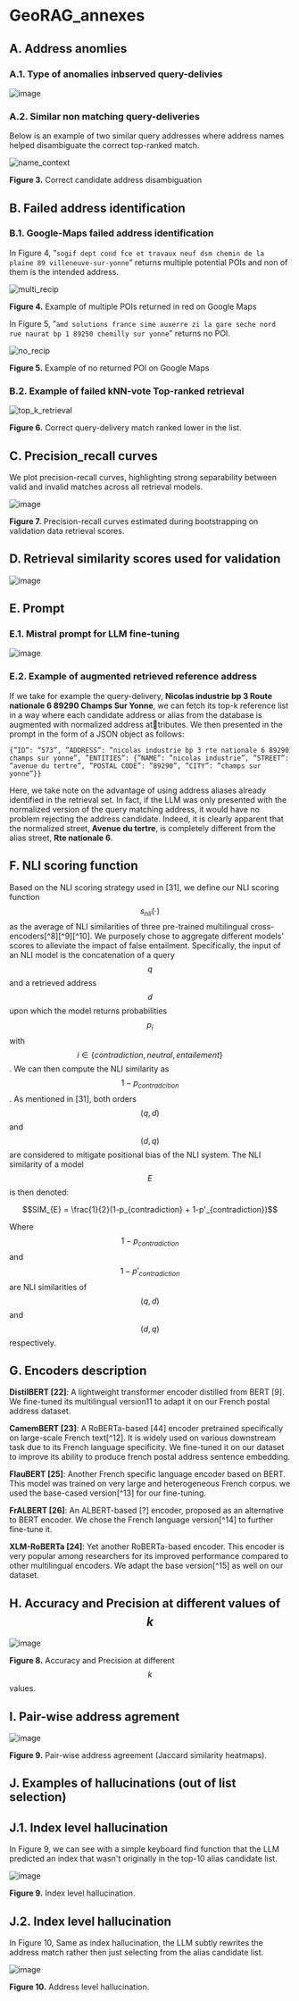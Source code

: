# GeoRAG_annexes

## A. Address anomlies
### A.1. Type of anomalies inbserved query-delivies
![image](https://github.com/user-attachments/assets/13c03734-51ac-4a2c-8407-e4fc58c1e358)

### A.2. Similar non matching query-deliveries
Below is an example of two similar query addresses where address names helped disambiguate the correct top-ranked match.

![name_context](https://github.com/user-attachments/assets/ace09b5e-e5af-415a-a620-a3d5ba2b16c2)

**Figure 3.** Correct candidate address disambiguation

## B. Failed address identification
### B.1. Google-Maps failed address identification
In Figure 4, ”`sogif dept cond fce et travaux neuf dsm chemin de la plaine
89 villeneuve-sur-yonne`” returns multiple potential POIs and non of them is the
intended address.

![multi_recip](https://github.com/user-attachments/assets/45893d9f-27f5-4920-b6e8-96a011c5ae09)

**Figure 4.** Example of multiple POIs returned in red on Google Maps

In Figure 5, ”`amd solutions france sime auxerre zi la gare seche nord
rue naurat bp 1 89250 chemilly sur yonne`” returns no POI.

![no_recip](https://github.com/user-attachments/assets/7a0c76ed-17e0-498f-a4c6-968e0b5a0b0e)

**Figure 5.** Example of no returned POI on Google Maps

### B.2. Example of failed kNN-vote Top-ranked retrieval

![top_k_retrieval](https://github.com/user-attachments/assets/b7f941ce-52c8-4ce2-bc05-955c4fb70c6c)

**Figure 6.** Correct query-delivery match ranked lower in the list.

## C. Precision_recall curves

We plot precision-recall curves, highlighting strong separability between valid and invalid matches across all retrieval models.

![image](https://github.com/user-attachments/assets/33d63b80-0052-4249-ad95-cee06f292fb4)

**Figure 7.** Precision-recall curves estimated during bootstrapping on validation data retrieval scores.

## D. Retrieval similarity scores used for validation

![image](https://github.com/user-attachments/assets/51616d72-c517-44ff-982a-acbcd592578d)

## E. Prompt
### E.1. Mistral prompt for LLM fine-tuning

![image](https://github.com/user-attachments/assets/888370db-bab9-46c0-920b-5e3a5dd15087)

### E.2. Example of augmented retrieved reference address

If we take for example the query-delivery, **Nicolas industrie bp 3 Route nationale 6
89290 Champs Sur Yonne**, we can fetch its top-k reference list in a way where each candidate address or alias from the database is augmented with normalized address attributes. We then presented in the prompt in the form of a JSON object as follows:

`{”ID”: ”573”, ”ADDRESS”: ”nicolas industrie bp 3 rte nationale 6 89290 champs sur
yonne”, ”ENTITIES”: {”NAME”: ”nicolas industrie”, ”STREET”: ”avenue du tertre”,
”POSTAL CODE”: ”89290”, ”CITY”: ”champs sur yonne”}}`

Here, we take note on the advantage of using address aliases already identified in the
retrieval set. In fact, if the LLM was only presented with the normalized version of the
query matching address, it would have no problem rejecting the address candidate. Indeed, it is clearly apparent that the normalized street, **Avenue du tertre**, is completely
different from the alias street, **Rte nationale 6**.

## F. NLI scoring function
Based on the NLI scoring strategy used in [31], we define our NLI scoring function $$s_{nli}(\cdot)$$ as the average of NLI similarities of three pre-trained multilingual cross-encoders[^8][^9][^10]. We purposely chose to aggregate different models' scores to alleviate the impact of false entailment. Specifically, the input of an NLI model is the concatenation of a query $$q$$ and a retrieved address $$d$$ upon which the model returns probabilities $$p_i$$ with $$i\in\{contradiction, neutral, entailement\}$$. We can then compute the NLI similarity as $$1-p_{contradcition}$$. As mentioned in [31], both orders $$(q,d)$$ and $$(d,q)$$ are considered to mitigate positional bias of the NLI system. The NLI similarity of a model $$E$$ is then denoted:


$$SIM_{E} = \frac{1}{2}(1-p_{contradiction} + 1-p'_{contradiction})$$ 

Where $$1-p_{contradiction}$$ and $$1-p'_{contradiction}$$ are NLI similarities of $$(q, d)$$ and $$(d,q)$$ respectively.

## G. Encoders description

**DistilBERT [22]**: A lightweight transformer encoder distilled from BERT [9]. We fine-tuned its multilingual version11 to adapt it on our French postal address dataset.

**CamemBERT [23]**: A RoBERTa-based [44] encoder pretrained specifically on large-scale French text[^12]. It is widely used on various downstream task due to its French language specificity. We fine-tuned it on our dataset to improve its ability to produce french postal address sentence embedding.

**FlauBERT [25]**: Another French specific language encoder based on BERT. This model was trained on very large and heterogeneous French corpus. we used the base-cased version[^13] for our fine-tuning.

**FrALBERT [26]**: An ALBERT-based [?] encoder, proposed as an alternative to BERT encoder. We chose the French language version[^14] to further fine-tune it.

**XLM-RoBERTa [24]**: Yet another RoBERTa-based encoder. This encoder is very popular among researchers for its improved performance compared to other multilingual encoders. We adapt the base version[^15] as well on our dataset.

## H. Accuracy and Precision at different values of $$k$$

![image](https://github.com/user-attachments/assets/3d086fb1-572f-4fd3-b605-da74c9dede74)

**Figure 8.** Accuracy and Precision at different $$k$$ values.

## I. Pair-wise address agrement

![image](https://github.com/user-attachments/assets/02ed5f2c-0c61-474a-86b8-cbbb8f7f88e5)

**Figure 9.** Pair-wise address agreement (Jaccard similarity heatmaps).

## J. Examples of hallucinations (out of list selection)
## J.1. Index level hallucination
In Figure 9, we can see with a simple keyboard find function that the LLM predicted an index that wasn't originally in the top-10 alias candidate list.

![image](https://github.com/user-attachments/assets/722839e3-3fa9-4c95-8cde-040e6f7e0c6b)

**Figure 9.** Index level hallucination.

## J.2. Index level hallucination

In Figure 10, Same as index hallucination, the LLM subtly rewrites the address match rather then just selecting from the alias candidate list. 

![image](https://github.com/user-attachments/assets/6dafde83-add1-4f7d-b339-c60dd2a381bf)

**Figure 10.** Address level hallucination.
